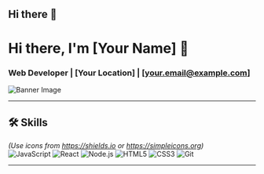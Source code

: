 ## Hi there 👋

# Hi there, I'm [Your Name] 👋  
### Web Developer | [Your Location] | [your.email@example.com]

![Banner Image](https://img.freepik.com/free-photo/gradient-dark-blue-futuristic-digital-grid-background_53876-129728.jpg?ga=GA1.1.1037803934.1745168127&semt=ais_items_boosted&w=740)

---
## 🛠 Skills  
*(Use icons from https://shields.io or https://simpleicons.org)*  
![JavaScript](https://img.shields.io/badge/-JavaScript-F7DF1E?logo=javascript&logoColor=black)
![React](https://img.shields.io/badge/-React-61DAFB?logo=react&logoColor=black)
![Node.js](https://img.shields.io/badge/-Node.js-339933?logo=node.js&logoColor=white)
![HTML5](https://img.shields.io/badge/-HTML5-E34F26?logo=html5&logoColor=white)
![CSS3](https://img.shields.io/badge/-CSS3-1572B6?logo=css3&logoColor=white)
![Git](https://img.shields.io/badge/-Git-F05032?logo=git&logoColor=white)

---

<!--
**Riadul-Hasan/Riadul-Hasan** is a ✨ _special_ ✨ repository because its `README.md` (this file) appears on your GitHub profile.

Here are some ideas to get you started:

- 🔭 I’m currently working on ...
- 🌱 I’m currently learning ...
- 👯 I’m looking to collaborate on ...
- 🤔 I’m looking for help with ...
- 💬 Ask me about ...
- 📫 How to reach me: ...
- 😄 Pronouns: ...
- ⚡ Fun fact: ...
-->

